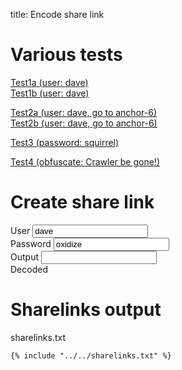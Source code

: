 title: Encode share link

# Various tests

[Test1a (user: dave)](userpass1.md#IWRhdmV-b3hpZGl6ZQ)\
[Test1b (user: dave)](userpass1.md#!dave~oxidize)

[Test2a (user: dave, go to anchor-6)](anchor.md#IWRhdmV-b3hpZGl6ZQ#anchor-6)\
[Test2b (user: dave, go to anchor-6)](anchor.md#!dave~oxidize#anchor-6)

[Test3 (password: squirrel)](onlypasswords2.md#IX5zcXVpcnJlbA)

[Test4 (obfuscate: Crawler be gone!)](obfuscate.md#IX5DcmF3bGVyIGJlIGdvbmUh)

# Create share link

<div class="w3-row-padding" style="padding-left: 0px;">
  <div class="w3-third">
    <label for="share-user">User</label>
    <input class="w3-input w3-border w3-hover-theme w3-theme-l1" name="share-user" id="share-user" type="text" value="dave" onchange="genB64Url();">
  </div>
  <div class="w3-third">
    <label for="share-pass">Password</label>
    <input class="w3-input w3-border w3-hover-theme w3-theme-l1" name="share-pass" id="share-pass" type="text" value="oxidize" onchange="genB64Url();">
  </div>
</div>

<div class="w3-row-padding w3-margin-top" style="padding-left: 0px;">
  <div class="w3-twothird">
    <label for="share-output">Output</label>
    <input class="w3-input w3-border w3-hover-theme w3-theme-l1" name="share-output" id="share-output" type="text" onchange="decB64Url();">
    <div id="output-length"></div>
  </div>
</div>

<div class="w3-row-padding w3-margin-top" style="padding-left: 0px;">
  <div class="w3-twothird">
    <label for="share-decode">Decoded</label>
    <code name="share-decode" id="share-decode" type="text"></code>
    <div id="decode-length"></div>
  </div>
</div>

<script>
var share_user = document.getElementById('share-user');
var share_pass = document.getElementById('share-pass');
var share_output = document.getElementById('share-output');
var share_decode = document.getElementById('share-decode');
var output_length = document.getElementById('output-length');
var decode_length = document.getElementById('decode-length');


function base64url_decode(input) {
    try {
        return atob(input.replace(/-/g, '+').replace(/_/g, '/'))
    }
    catch (err) {
        return "";
    }
}
function base64url_encode(input) {
    try {
        return btoa(input).replace(/\+/g, '-').replace(/\//g, '_').replace(/=+$/, '');
    }
    catch (err) {
        return "";
    }
}


function genB64Url() {
    const str = "!" + share_user.value + "~" + share_pass.value;
    let encstr = base64url_encode(str);
    share_output.value = '#' + encstr;
    decB64Url()
}

function decB64Url() {
    let encstr = share_output.value.substr(1);
    output_length.innerHTML = "Length: " + encstr.length;
    let decstr = base64url_decode(encstr)
    share_decode.textContent = decstr;
    decode_length.innerHTML = "Length: " + decstr.length;
}
genB64Url();

</script>

# Sharelinks output

sharelinks.txt

```
{% include "../../sharelinks.txt" %}
```
